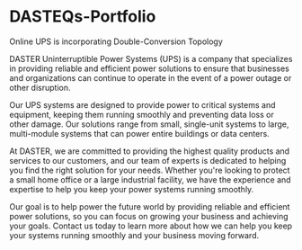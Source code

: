 # DASTEQs-Portfolio
Online UPS is incorporating Double-Conversion Topology

DASTER Uninterruptible Power Systems (UPS) is a company that specializes in providing reliable and efficient power solutions to ensure that businesses and organizations can continue to operate in the event of a power outage or other disruption.

Our UPS systems are designed to provide power to critical systems and equipment, keeping them running smoothly and preventing data loss or other damage. Our solutions range from small, single-unit systems to large, multi-module systems that can power entire buildings or data centers.

At DASTER, we are committed to providing the highest quality products and services to our customers, and our team of experts is dedicated to helping you find the right solution for your needs. Whether you're looking to protect a small home office or a large industrial facility, we have the experience and expertise to help you keep your power systems running smoothly.

Our goal is to help power the future world by providing reliable and efficient power solutions, so you can focus on growing your business and achieving your goals. Contact us today to learn more about how we can help you keep your systems running smoothly and your business moving forward.